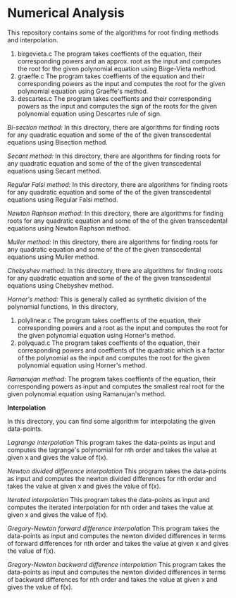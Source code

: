 # Numerical Analysis

This repository contains some of the algorithms for root finding methods and interpolation.

1. birgevieta.c
    The program takes coeffients of the equation, their corresponding powers and an approx. root as the input and computes the root for the given polynomial equation using Birge-Vieta method.
2. graeffe.c
    The program takes coeffients of the equation and their corresponding powers as the input and computes the root for the given polynomial equation using Graeffe's method.
3. descartes.c
    The program takes coeffients and their corresponding powers as the input and computes the sign of the roots for the given polynomial equation using Descartes rule of sign.

*Bi-section method:*
    In this directory, there are algorithms for finding roots for any quadratic equation and some of the of the given transcedental equations using Bisection method.

*Secant method:*
    In this directory, there are algorithms for finding roots for any quadratic equation and some of the of the given transcedental equations using Secant method.
    
*Regular Falsi method:*
    In this directory, there are algorithms for finding roots for any quadratic equation and some of the of the given transcedental equations using Regular Falsi method.

*Newton Raphson method:*
    In this directory, there are algorithms for finding roots for any quadratic equation and some of the of the given transcedental equations using Newton Raphson method.
    
*Muller method:*
    In this directory, there are algorithms for finding roots for any quadratic equation and some of the of the given transcedental equations using Muller method.
    
*Chebyshev method:*
    In this directory, there are algorithms for finding roots for any quadratic equation and some of the of the given transcedental equations using Chebyshev method.
    
*Horner's method:*
    This is generally called as synthetic division of the polynomial functions, In this directory,
1. polylinear.c
    The program takes coeffients of the equation, their corresponding powers and a root as the input and computes the root for the given polynomial equation using Horner's method.
2. polyquad.c
    The program takes coeffients of the equation, their corresponding powers and coeffients of the quadratic which is a factor of the polynomial as the input and computes the root for the given polynomial equation using Horner's method.
    
*Ramanujan method:*
    The program takes coeffients of the equation, their corresponding powers as input and computes the smallest real root for the given polynomial equation using Ramanujan's method.

**Interpolation**

In this directory, you can find some algorithm for interpolating the given data-points.

*Lagrange interpolation*
    This program takes the data-points as input and computes the lagrange's polynomial for nth order and takes the value at given x and gives the value of f(x).

*Newton divided difference interpolation*
    This program takes the data-points as input and computes the newton divided differences for nth order and takes the value at given x and gives the value of f(x).

*Iterated interpolation*
    This program takes the data-points as input and computes the iterated interpolation for nth order and takes the value at given x and gives the value of f(x).

*Gregory-Newton forward difference interpolation*
    This program takes the data-points as input and computes the newton divided differences in terms of forward differences for nth order and takes the value at given x and gives the value of f(x).

*Gregory-Newton backward difference interpolation*
    This program takes the data-points as input and computes the newton divided differences in terms of backward differences for nth order and takes the value at given x and gives the value of f(x). 
